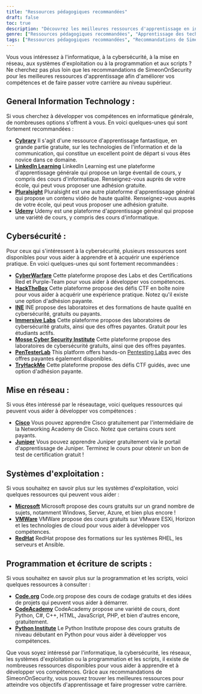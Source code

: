 ```yaml
---
title: "Ressources pédagogiques recommandées"
draft: false
toc: true
description: "Découvrez les meilleures ressources d'apprentissage en informatique, cybersécurité, réseaux, systèmes d'exploitation, programmation et écriture grâce aux recommandations de SimeonOnSecurity. Des plateformes en ligne gratuites comme Cybrary, Code.org et CodeAcademy aux plateformes payantes comme LinkedIn Learning, Pluralsight et TryHackMe, vous trouverez un large éventail d'options pour atteindre vos objectifs d'apprentissage. Améliorez vos compétences dans des domaines tels que Cisco, Juniper, Windows, VMware et Red Hat grâce à des formations et des certifications gratuites. Faites passer votre carrière au niveau supérieur grâce aux ressources d'apprentissage les mieux notées de SimeonOnSecurity."
genre: ["Ressources pédagogiques recommandées", "Apprentissage des technologies de l'information", "Formation à la cybersécurité", "Cours de mise en réseau", "Enseignement des systèmes d'exploitation", "Ressources pour la programmation et les scripts", "Apprentissage en ligne", "Laboratoires de cybersécurité", "Certification de réseau", "Formation aux systèmes d'exploitation"]
tags: ["Ressources pédagogiques recommandées", "Recommandations de SimeonOnSecurity", "Apprentissage des technologies de l'information", "Formation à la cybersécurité", "Cours de mise en réseau", "Enseignement des systèmes d'exploitation", "Ressources pour la programmation et les scripts", "Cybrary", "Apprentissage sur LinkedIn", "Pluralsight", "Udemy", "Guerre cybernétique", "HackTheBox", "INE", "Laboratoires immersifs", "Institut de cybersécurité Mosse", "PenTesterLab", "TryHackMe", "Cisco", "Genévrier", "Microsoft", "VMWare", "RedHat", "Code.org", "CodeAcademy", "Institut Python", "Apprentissage en ligne", "Laboratoires de cybersécurité", "Certification en réseau", "Formation aux systèmes d'exploitation", "Programmation de l'éducation"]
---
```


Vous vous intéressez à l'informatique, à la cybersécurité, à la mise en réseau, aux systèmes d'exploitation ou à la programmation et aux scripts ? Ne cherchez pas plus loin que les recommandations de SimeonOnSecurity pour les meilleures ressources d'apprentissage afin d'améliorer vos compétences et de faire passer votre carrière au niveau supérieur.

## General Information Technology :

Si vous cherchez à développer vos compétences en informatique générale, de nombreuses options s'offrent à vous. En voici quelques-unes qui sont fortement recommandées :

- [**Cybrary**](https://www.cybrary.it/) Il s'agit d'une ressource d'apprentissage fantastique, en grande partie gratuite, sur les technologies de l'information et de la communication, qui constitue un excellent point de départ si vous êtes novice dans ce domaine.
- [**LinkedIn Learning**](https://www.lynda.com/) LinkedIn Learning est une plateforme d'apprentissage générale qui propose un large éventail de cours, y compris des cours d'informatique. Renseignez-vous auprès de votre école, qui peut vous proposer une adhésion gratuite.
- [**Pluralsight**](https://www.pluralsight.com/) Pluralsight est une autre plateforme d'apprentissage général qui propose un contenu vidéo de haute qualité. Renseignez-vous auprès de votre école, qui peut vous proposer une adhésion gratuite.
- [**Udemy**](https://www.udemy.com/) Udemy est une plateforme d'apprentissage général qui propose une variété de cours, y compris des cours d'informatique.

## Cybersécurité :

Pour ceux qui s'intéressent à la cybersécurité, plusieurs ressources sont disponibles pour vous aider à apprendre et à acquérir une expérience pratique. En voici quelques-unes qui sont fortement recommandées :

- [**CyberWarfare**](https://cyberwarfare.live/) Cette plateforme propose des Labs et des Certifications Red et Purple-Team pour vous aider à développer vos compétences.
- [**HackTheBox**](https://www.hackthebox.eu/) Cette plateforme propose des défis CTF en boîte noire pour vous aider à acquérir une expérience pratique. Notez qu'il existe une option d'adhésion payante.
- [**INE**](https://ine.com/) INE propose des laboratoires et des formations de haute qualité en cybersécurité, gratuits ou payants.
- [**Immersive Labs**](https://www.immersivelabs.com/) Cette plateforme propose des laboratoires de cybersécurité gratuits, ainsi que des offres payantes. Gratuit pour les étudiants actifs.
- [**Mosse Cyber Security Institute**](https://platform.mosse-institute.com/#/) Cette plateforme propose des laboratoires de cybersécurité gratuits, ainsi que des offres payantes.
- [**PenTesterLab**](https://pentesterlab.com/) This platform offers hands-on [Pentesting Labs](https://simeononsecurity.ch/tags/pentesterlab/) avec des offres payantes également disponibles.
- [**TryHackMe**](https://tryhackme.com/) Cette plateforme propose des défis CTF guidés, avec une option d'adhésion payante.

## Mise en réseau :

Si vous êtes intéressé par le réseautage, voici quelques ressources qui peuvent vous aider à développer vos compétences :

- [**Cisco**](https://www.cisco.com/c/m/en_sg/partners/cisco-networking-academy/index.html) Vous pouvez apprendre Cisco gratuitement par l'intermédiaire de la Networking Academy de Cisco. Notez que certains cours sont payants.
- [**Juniper**](https://learningportal.juniper.net/juniper/default.aspx) Vous pouvez apprendre Juniper gratuitement via le portail d'apprentissage de Juniper. Terminez le cours pour obtenir un bon de test de certification gratuit !

## Systèmes d'exploitation :

Si vous souhaitez en savoir plus sur les systèmes d'exploitation, voici quelques ressources qui peuvent vous aider :

- [**Microsoft**](https://docs.microsoft.com/en-us/learn/) Microsoft propose des cours gratuits sur un grand nombre de sujets, notamment Windows, Server, Azure, et bien plus encore !
- [**VMWare**](https://www.vmware.com/education-services/learning-zone.html) VMWare propose des cours gratuits sur VMware ESXi, Horizon et les technologies de cloud pour vous aider à développer vos compétences.
- [**RedHat**](https://www.redhat.com/en/services/training-and-certification) RedHat propose des formations sur les systèmes RHEL, les serveurs et Ansible.

## Programmation et écriture de scripts :

Si vous souhaitez en savoir plus sur la programmation et les scripts, voici quelques ressources à consulter :

- [**Code.org**](https://studio.code.org/courses) Code.org propose des cours de codage gratuits et des idées de projets qui peuvent vous aider à démarrer.
- [**CodeAcademy**](https://www.codecademy.com/) CodeAcademy propose une variété de cours, dont Python, C#, C++, HTML, JavaScript, PHP, et bien d'autres encore, gratuitement.
- [**Python Institute**](https://pythoninstitute.org/free-python-courses/) Le Python Institute propose des cours gratuits de niveau débutant en Python pour vous aider à développer vos compétences.

Que vous soyez intéressé par l'informatique, la cybersécurité, les réseaux, les systèmes d'exploitation ou la programmation et les scripts, il existe de nombreuses ressources disponibles pour vous aider à apprendre et à développer vos compétences. Grâce aux recommandations de SimeonOnSecurity, vous pouvez trouver les meilleures ressources pour atteindre vos objectifs d'apprentissage et faire progresser votre carrière.
